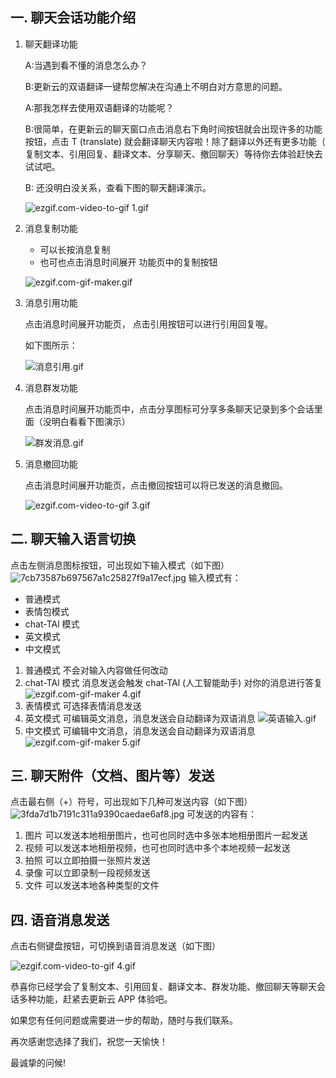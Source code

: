 ## 一. 聊天会话功能介绍

1. 聊天翻译功能

   A:当遇到看不懂的消息怎么办？

   B:更新云的双语翻译一键帮您解决在沟通上不明白对方意思的问题。

   A:那我怎样去使用双语翻译的功能呢？

   B:很简单，在更新云的聊天窗口点击消息右下角时间按钮就会出现许多的功能按钮，点击 T (translate) 就会翻译聊天内容啦！除了翻译以外还有更多功能（ 复制文本、引用回复、翻译文本、分享聊天、撤回聊天）等待你去体验赶快去试试吧。

   B: 还没明白没关系，查看下图的聊天翻译演示。
   
   ![ezgif.com-video-to-gif _1_.gif](https://s2.loli.net/2023/09/01/A4JvN3a9W2gCPQh.gif)

3. 消息复制功能

   * 可以长按消息复制
   * 也可也点击消息时间展开 功能页中的复制按钮

   ![ezgif.com-gif-maker.gif](https://s2.loli.net/2023/09/01/OdfPT3BIFs9uHW2.gif)
3. 消息引用功能

   点击消息时间展开功能页， 点击引用按钮可以进行引用回复喔。

   如下图所示：
   
   ![消息引用.gif](https://s2.loli.net/2023/09/01/eLcTDnyo3QhMEgi.gif)
   

4. 消息群发功能

   点击消息时间展开功能页中，点击分享图标可分享多条聊天记录到多个会话里面（没明白看看下图演示）

   ![群发消息.gif](https://s2.loli.net/2023/09/01/DXYSHtknJTbGfLo.gif)
   

5. 消息撤回功能

   点击消息时间展开功能页，点击撤回按钮可以将已发送的消息撤回。
   
   ![ezgif.com-video-to-gif _3_.gif](https://s2.loli.net/2023/09/01/HvLwhlqcp4JrOEf.gif)

## 二. 聊天输入语言切换
点击左侧消息图标按钮，可出现如下输入模式（如下图）
![7cb73587b697567a1c25827f9a17ecf.jpg](https://s2.loli.net/2023/09/01/jd1PAacWHFInsVG.jpg)
   输入模式有：
   * 普通模式
   * 表情包模式
   * chat-TAl 模式
   * 英文模式
   * 中文模式
1. 普通模式
   不会对输入内容做任何改动
2. chat-TAl 模式
   消息发送会触发 chat-TAl (人工智能助手) 对你的消息进行答复
   ![ezgif.com-gif-maker _4_.gif](https://s2.loli.net/2023/09/01/R3OFqt2VNB4ceMh.gif)
4. 表情模式
   可选择表情消息发送
5. 英文模式
   可编辑英文消息，消息发送会自动翻译为双语消息
   ![英语输入.gif](https://s2.loli.net/2023/09/01/JgIT3U7lFk4WPNB.gif)
7. 中文模式
   可编辑中文消息，消息发送会自动翻译为双语消息
   ![ezgif.com-gif-maker _5_.gif](https://s2.loli.net/2023/09/01/rvdxwND6uy4aVRj.gif)

## 三. 聊天附件（文档、图片等）发送
点击最右侧（+）符号，可出现如下几种可发送内容（如下图）
![3fda7d1b7191c311a9390caedae6af8.jpg](https://s2.loli.net/2023/09/01/H6JO9EQ54w3LBYx.jpg)
可发送的内容有：
1. 图片
   可以发送本地相册图片，也可也同时选中多张本地相册图片一起发送
2. 视频
   可以发送本地相册视频，也可也同时选中多个本地视频一起发送
3. 拍照
   可以立即拍摄一张照片发送
4. 录像
   可以立即录制一段视频发送
5. 文件
   可以发送本地各种类型的文件

## 四. 语音消息发送
点击右侧键盘按钮，可切换到语音消息发送（如下图）

![ezgif.com-video-to-gif _4_.gif](https://s2.loli.net/2023/09/01/ytxBoWUJCHzOLI6.gif)

恭喜你已经学会了复制文本、引用回复、翻译文本、群发功能、撤回聊天等聊天会话多种功能，赶紧去更新云 APP 体验吧。

如果您有任何问题或需要进一步的帮助，随时与我们联系。

再次感谢您选择了我们，祝您一天愉快！

最诚挚的问候!




